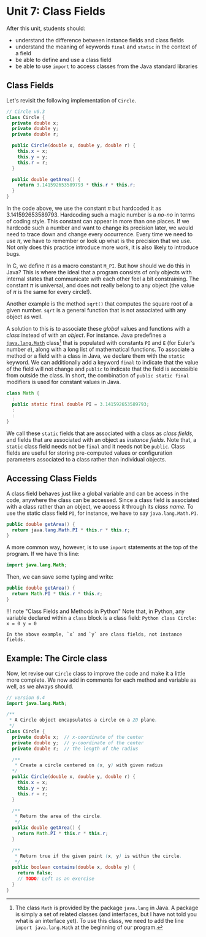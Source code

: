 # Unit 7: Class Fields

After this unit, students should:

- understand the difference between instance fields and class fields
- understand the meaning of keywords `final` and `static` in the context of a field
- be able to define and use a class field
- be able to use `import` to access classes from the Java standard libraries

## Class Fields 

Let's revisit the following implementation of `Circle`.
```Java
// Circle v0.3
class Circle {
  private double x;
  private double y;
  private double r;

  public Circle(double x, double y, double r) {
    this.x = x;
    this.y = y;
    this.r = r;
  }

  public double getArea() {
    return 3.141592653589793 * this.r * this.r;
  }
}
```

In the code above, we use the constant $\pi$ but hardcoded it as 3.141592653589793.  Hardcoding such a magic number is a _no-no_ in terms of coding style.  This constant can appear in more than one places. If we hardcode such a number and want to change its precision later, we would need to trace down and change every occurrence.  Every time we need to use $\pi$, we have to remember or look up what is the precision that we use.  Not only does this practice introduce more work, it is also likely to introduce bugs.  

In C, we define $\pi$ as a macro constant `M_PI`.  But how should we do this in Java?  This is where the ideal that a program consists of only objects with internal states that communicate with each other feel a bit constraining.  The constant $\pi$ is universal, and does not really belong to any object (the value of $\pi$ is the same for every circle!).  

Another example is the method `sqrt()` that computes the square root of a given number.  `sqrt` is a general function that is not associated with any object as well.

A solution to this is to associate these _global_ values and functions with a _class_ instead of with an _object_.  For instance. Java predefines a [`java.lang.Math`](https://docs.oracle.com/en/java/javase/11/docs/api/java.base/java/lang/Math.html) class[^1] that is populated with constants `PI` and `E` (for Euler's number $e$), along with a long list of mathematical functions.  To associate a method or a field with a class in Java, we declare them with the `static` keyword.  We can additionally add a keyword `final` to indicate that the value of the field will not change and `public` to indicate that the field is accessible from outside the class.  In short, the combination of `public static final` modifiers is used for constant values in Java.

[^1]: The class `Math` is provided by the package `java.lang` in Java.  A package is simply a set of related classes (and interfaces, but I have not told you what is an interface yet).  To use this class, we need to add the line `import java.lang.Math` at the beginning of our program.

```Java
class Math {
  :
  public static final double PI = 3.141592653589793;
  :
  :
}
```

We call these `static` fields that are associated with a class as _class fields_, and fields that are associated with an object as _instance fields_.  Note that, a `static` class field needs not be `final` and it needs not be `public`.  Class fields are useful for storing pre-computed values or configuration parameters associated to a class rather than individual objects.

## Accessing Class Fields

A class field behaves just like a global variable and can be access in the code, anywhere the class can be accessed.  Since a class field is associated with a class rather than an object, we access it through its  _class name_.  To use the static class field `PI`, for instance, we have to say `java.lang.Math.PI`.
```Java
public double getArea() {
  return java.lang.Math.PI * this.r * this.r;
}
```

A more common way, however, is to use `import` statements at the top of the program.  If we have this line:
```Java
import java.lang.Math;
```

Then, we can save some typing and write:
```Java
public double getArea() {
  return Math.PI * this.r * this.r;
}
```

!!! note "Class Fields and Methods in Python"
    Note that, in Python, any variable declared within a `class` block is a class field:
    ```Python
    class Circle:
      x = 0
      y = 0
    ```

    In the above example, `x` and `y` are class fields, not instance fields.

## Example: The Circle class

Now, let revise our `Circle` class to improve the code and make it a little more complete.  We now add in comments for each method and variable as well, as we always should.

```Java
// version 0.4
import java.lang.Math;

/**
 * A Circle object encapsulates a circle on a 2D plane.  
 */
class Circle {
  private double x;  // x-coordinate of the center
  private double y;  // y-coordinate of the center
  private double r;  // the length of the radius

  /**
   * Create a circle centered on (x, y) with given radius
  */
  public Circle(double x, double y, double r) {
    this.x = x;
    this.y = y;
    this.r = r;
  }

  /**
   * Return the area of the circle.
   */
  public double getArea() {
    return Math.PI * this.r * this.r;
  }

  /**
   * Return true if the given point (x, y) is within the circle.
   */
  public boolean contains(double x, double y) {
    return false; 
	// TODO: Left as an exercise
  }
}
```
